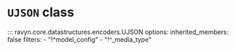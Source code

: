 # **`UJSON`** class

::: ravyn.core.datastructures.encoders.UJSON
    options:
        inherited_members: false
        filters:
        - "!^model_config"
        - "!^_media_type"
